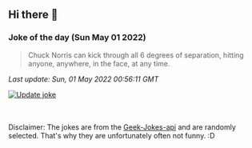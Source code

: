 ## Hi there 👋

### Joke of the day (Sun May 01 2022)
<!-- joke -->
>Chuck Norris can kick through all 6 degrees of separation, hitting anyone, anywhere, in the face, at any time.
<!-- /joke -->

*Last update: Sun, 01 May 2022 00:56:11 GMT*

[![Update joke](https://github.com/nclskfm/nclskfm/actions/workflows/joke.yml/badge.svg)](https://github.com/nclskfm/nclskfm/actions/workflows/joke.yml)

<br><br>
Disclaimer: The jokes are from the [Geek-Jokes-api](https://github.com/sameerkumar18/geek-joke-api) and are randomly selected. That's why they are unfortunately often not funny. :D
